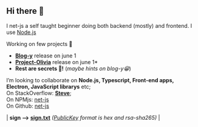 ## Hi there 👋

I net-js a self taught beginner doing both backend (mostly) and frontend. I use [Node.js](https://github.com/nodejs/node)

Working on few projects 🔭
 - [**Blog-y**](https://github.com/net-js/blogy) release on june 1
 - [**Project-Olivia**](https://github.com/net-js/Project-Olivia) release on june 1*
- **Rest are secrets 🤫!** (_maybe hints on blog-y😁_)

I’m looking to collaborate on **Node.js, Typescript, Front-end apps, Electron, JavaScript librarys** etc;  
On StackOverflow: [**Steve**](https://stackoverflow.com/users/18844713/steve?tab=profile);  
On NPMjs: [net-js](https://www.npmjs.com/~net-js)  
On Github: [net-js](https://github.com/net-js)

| **sign --> [sign.txt](https://github.com/net-js/net-js/blob/main/sign.txt)** _([PublicKey](https://gist.github.com/net-js/732043a7abf3bc2458425a63edd4df78) format is hex and rsa-sha265)_ |
